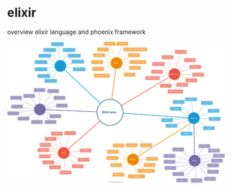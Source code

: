 # elixir
overview elixir language and phoenix framework

<img src ="https://raw.githubusercontent.com/ttpho/elixir/master/elixir%20and%20phoenix%20framework.svg" />
